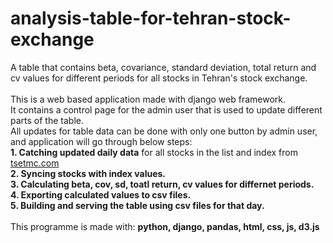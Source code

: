 # analysis-table-for-tehran-stock-exchange
A table that contains beta, covariance, standard deviation, total return and cv values for different periods for all stocks in Tehran's stock exchange.<br/><br/>
This is a web based application made with django web framework.<br/>
It contains a control page for the admin user that is used to update different parts of the table.<br/>
All updates for table data can be done with only one button by admin user, and application will go through below steps:<br/>
**1. Catching updated daily data** for all stocks in the list and index from [tsetmc.com](http://tsetmc.com)<br/>
**2. Syncing stocks with index values.**<br/>
**3. Calculating beta, cov, sd, toatl return, cv values for differnet periods.**<br/>
**4. Exporting calculated values to csv files.**<br/>
**5. Building and serving the table using csv files for that day.**<br/><br/>
This programme is made with: **python, django, pandas, html, css, js, d3.js**<br/>
